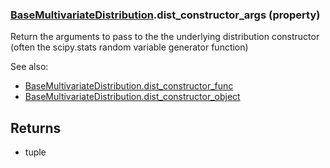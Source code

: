 ### [BaseMultivariateDistribution](BaseMultivariateDistribution.md).dist_constructor_args (property)




Return the arguments to pass to the the underlying distribution
constructor (often the scipy.stats random variable generator function)

See also:

* [BaseMultivariateDistribution.dist_constructor_func](BaseMultivariateDistribution.dist_constructor_func.md)
* [BaseMultivariateDistribution.dist_constructor_object](BaseMultivariateDistribution.dist_constructor_object.md)

Returns
-------
* tuple

